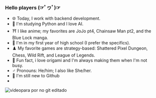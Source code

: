 ### Hello players (☞ﾟヮﾟ)☞

- 🌐 Today, I work with backend development.
- 👾 I'm studying Python and I love AI.
- ⛩️ I like anime; my favorites are JoJo pt4, Chainsaw Man pt2, and the Blue Lock manga.
- 📝 I'm in my first year of high school (I prefer the specifics).
- ♟️ My favorite games are strategy-based: Shattered Pixel Dungeon, Chess, Wild Rift, and League of Legends.
- 📄 Fun fact, i love origami and I'm always making them when I'm not busy.
- ♂️  Pronouns: He/him; I also like She/her.
- 🔰 I'm still new to Github
- 
![videopara por no git editado](https://github.com/user-attachments/assets/559b9c2a-91ad-4df2-a773-1420b2368acc)
